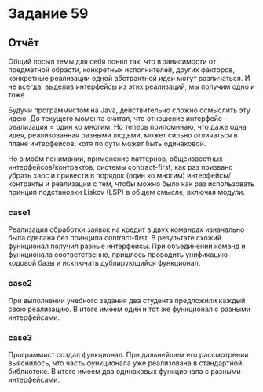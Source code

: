 # Задание 59

## Отчёт

Общий посыл темы для себя понял так, что в зависимости от предметной обрасти, конкретных исполнителей, других факторов,
конкретные реализации одной абстрактной идеи могут различаться. И не всегда, выделив интерфейсы из этих реализаций, мы
получим одно и тоже.

Будучи программистом на Java, действительно сложно осмыслить эту идею. До текущего момента считал, что отношение
интерфейс - реализация = один ко многим. Но теперь припоминаю, что даже одна идея, реализованная разными людьми, может
сильно отличаться в плане интерфейсов, хотя по сути может быть одинаковой.

Но в моём понимании, применение паттернов, общеизвестных интерфейсов/контрактов, системы contract-first, как раз
призвано убрать хаос и привести в порядок (один ко многим) интерфейсы/контракты и реализации с тем, чтобы можно было как
раз использовать принцип подстановки Liskov (LSP) в общем смысле, включая модули.

### case1

Реализация обработки заявок на кредит в двух командах изначально была сделана без принципа contract-first. В результате
схожий функционал получил разные интерфейсы. При объединении команд и функционала соответственно, пришлось проводить
унификацию кодовой базы и исключать дублирующийся функционал.

### case2

При выполнении учебного задания два студента предложили каждый свою реализацию. В итоге имеем один и тот же функционал с
разными интерфейсами.

### case3

Программист создал функционал. При дальнейшем его рассмотрении выяснилось, что часть функционала уже реализована в
стандартной библиотеке. В итоге имеем два одинаковых функционала с разными интерфейсами.
